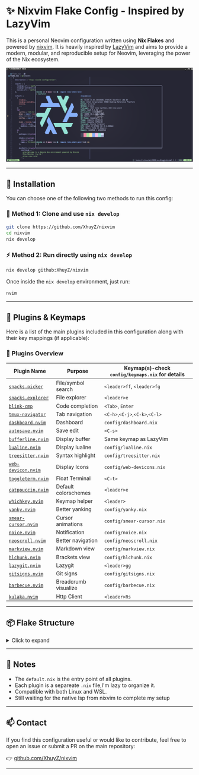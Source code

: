 # ✨ Nixvim Flake Config - Inspired by LazyVim

This is a personal Neovim configuration written using **Nix Flakes** and powered by [nixvim](https://github.com/nix-community/nixvim). It is heavily inspired by [LazyVim](https://lazyvim.github.io/) and aims to provide a modern, modular, and reproducible setup for Neovim, leveraging the power of the Nix ecosystem.

![Preview Screenshot](/assets/pic2.png)

---

## 🚀 Installation

You can choose one of the following two methods to run this config:

### 🔁 Method 1: Clone and use `nix develop`

```bash
git clone https://github.com/XhuyZ/nixvim
cd nixvim
nix develop
```

### ⚡ Method 2: Run directly using `nix develop`

```bash
nix develop github:XhuyZ/nixvim
```

Once inside the `nix develop` environment, just run:

```bash
nvim
```

---

## 🔌 Plugins & Keymaps

Here is a list of the main plugins included in this configuration along with their key mappings (if applicable):

### 📁 **Plugins Overview**

| Plugin Name                                                             | Purpose              | Keymap(s)-check `config/keymaps.nix` for details |
| ----------------------------------------------------------------------- | -------------------- | ------------------------------------------------ |
| [`snacks.picker`](https://github.com/folke/snacks.nvim)                 | File/symbol search   | `<leader>ff`, `<leader>fg`                       |
| [`snacks.explorer`](https://github.com/folke/snacks.nvim)               | File explorer        | `<leader>e`                                      |
| [`blink-cmp`](https://github.com/Saghen/blink.cmp)                      | Code completion      | `<Tab>`, `Enter`                                 |
| [`tmux-navigator`](https://github.com/christoomey/vim-tmux-navigator)   | Tab navigation       | `<C-h>`,`<C-j>`,`<C-k>`,`<C-l>`                  |
| [`dashboard.nvim`](https://github.com/nvimdev/dashboard-nvim)           | Dashboard            | `config/dashboard.nix`                           |
| [`autosave.nvim`](https://github.com/pocco81/auto-save.nvim)            | Save edit            | `<C-s>`                                          |
| [`bufferline.nvim`](https://github.com/akinsho/bufferline.nvim)         | Display buffer       | Same keymap as LazyVim                           |
| [`lualine.nvim`](https://github.com/nvim-lualine/lualine.nvim)          | Display lualine      | `config/lualine.nix`                             |
| [`treesitter.nvim`](https://github.com/nvim-treesitter/nvim-treesitter) | Syntax highlight     | `config/treesitter.nix`                          |
| [`web-devicon.nvim`](https://github.com/nvim-tree/nvim-web-devicons)    | Display Icons        | `config/web-devicons.nix`                        |
| [`toggleterm.nvim`](https://github.com/akinsho/toggleterm.nvim)         | Float Terminal       | `<C-t>`                                          |
| [`catppuccin.nvim`](https://github.com/catppuccin/nvim)                 | Default colorschemes | `<leader>e`                                      |
| [`whichkey.nvim`](https://github.com/folke/which-key.nvim)              | Keymap helper        | `<leader>`                                       |
| [`yanky.nvim`](https://github.com/gbprod/yanky.nvim)                    | Better yanking       | `config/yanky.nix`                               |
| [`smear-cursor.nvim`](https://github.com/sphamba/smear-cursor.nvim)     | Cursor animations    | `config/smear-cursor.nix`                        |
| [`noice.nvim`](https://github.com/folke/snacks.nvim)                    | Notification         | `config/noice.nix`                               |
| [`neoscroll.nvim`](https://github.com/karb94/neoscroll.nvim)            | Better navigation    | `config/neoscroll.nix`                           |
| [`markview.nvim`](https://github.com/OXY2DEV/markview.nvim)             | Markdown view        | `config/markview.nix`                            |
| [`hlchunk.nvim`](https://github.com/shellRaining/hlchunk.nvim)          | Brackets view        | `config/hlchunk.nix`                             |
| [`lazygit.nvim`](https://github.com/kdheepak/lazygit.nvim)              | Lazygit              | `<leader>gg`                                     |
| [`gitsigns.nvim`](https://github.com/lewis6991/gitsigns.nvim)           | Git signs            | `config/gitsigns.nix`                            |
| [`barbecue.nvim`](https://github.com/utilyre/barbecue.nvim)             | Breadcrumb visualize | `config/barbecue.nix`                            |
| [`kulaka.nvim`](https://github.com/mistweaverco/kulala.nvim)            | Http Client          | `<leader>Rs`                                     |

---

## 📦 Flake Structure

<details>
<summary>Click to expand</summary>

```text
.
├── flake.nix
├── flake.lock
├── config/
│   ├── lsp/
│   ├── default.nix
│   ├── keymaps.nix
│   └── firstPlugin.nix
    ........
└── README.md
```

</details>

---

## 🧠 Notes

- The `default.nix` is the entry point of all plugins.
- Each plugin is a separeate `.nix` file,I'm lazy to organize it.
- Compatible with both Linux and WSL.
- Still waiting for the native lsp from nixvim to complete my setup

---

## 📫 Contact

If you find this configuration useful or would like to contribute, feel free to open an issue or submit a PR on the main repository:

👉 [github.com/XhuyZ/nixvim](https://github.com/XhuyZ/nixvim)

---
